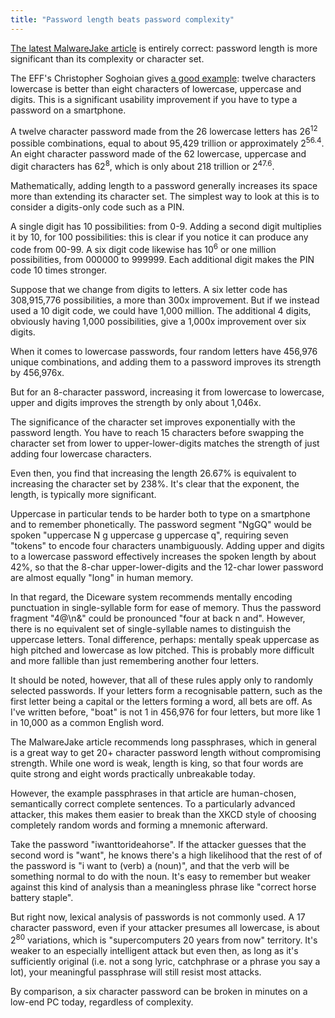 ```yaml
---
title: "Password length beats password complexity"
---
```



[The latest MalwareJake
article](https://malwarejake.blogspot.com/2015/10/why-is-length-complexity-because-math.html)
is entirely correct: password length is more significant than its complexity or
character set.

The EFF's Christopher Soghoian gives [a good
example](https://twitter.com/csoghoian/status/653222525128810496): twelve
characters lowercase is better than eight characters of lowercase, uppercase and
digits. This is a significant usability improvement if you have to type a
password on a smartphone.

A twelve character password made from the 26 lowercase letters has
26<sup>12</sup> possible combinations, equal to about 95,429 trillion or
approximately 2<sup>56.4</sup>. An eight character password made of the 62
lowercase, uppercase and digit characters has 62<sup>8</sup>, which is only
about 218 trillion or 2<sup>47.6</sup>.

Mathematically, adding length to a password generally increases its space more
than extending its character set. The simplest way to look at this is to
consider a digits-only code such as a PIN.

A single digit has 10 possibilities: from 0-9. Adding a second digit multiplies
it by 10, for 100 possibilities: this is clear if you notice it can produce any
code from 00-99. A six digit code likewise has 10<sup>6</sup> or one million
possibilities, from 000000 to 999999. Each additional digit makes the PIN code
10 times stronger.

Suppose that we change from digits to letters. A six letter code has 308,915,776
possibilities, a more than 300x improvement. But if we instead used a 10 digit
code, we could have 1,000 million. The additional 4 digits, obviously having
1,000 possibilities, give a 1,000x improvement over six digits.

When it comes to lowercase passwords, four random letters have 456,976 unique
combinations, and adding them to a password improves its strength by 456,976x.

But for an 8-character password, increasing it from lowercase to lowercase,
upper and digits improves the strength by only about 1,046x.

The significance of the character set improves exponentially with the password
length. You have to reach 15 characters before swapping the character set from
lower to upper-lower-digits matches the strength of just adding four lowercase
characters.

Even then, you find that increasing the length 26.67% is equivalent to
increasing the character set by 238%. It's clear that the exponent, the length,
is typically more significant.

Uppercase in particular tends to be harder both to type on a smartphone and to
remember phonetically. The password segment "NgGQ" would be spoken "uppercase N
g uppercase g uppercase q", requiring seven "tokens" to encode four characters
unambiguously. Adding upper and digits to a lowercase password effectively
increases the spoken length by about 42%, so that the 8-char upper-lower-digits
and the 12-char lower password are almost equally "long" in human memory.

In that regard, the Diceware system recommends mentally encoding punctuation in
single-syllable form for ease of memory. Thus the password fragment "4@\n&"
could be pronounced "four at back n and". However, there is no equivalent set of
single-syllable names to distinguish the uppercase letters. Tonal difference,
perhaps: mentally speak uppercase as high pitched and lowercase as low pitched.
This is probably more difficult and more fallible than just remembering another
four letters.

It should be noted, however, that all of these rules apply only to randomly
selected passwords. If your letters form a recognisable pattern, such as the
first letter being a capital or the letters forming a word, all bets are off. As
I've written before, "boat" is not 1 in 456,976 for four letters, but more like
1 in 10,000 as a common English word.

The MalwareJake article recommends long passphrases, which in general is a great
way to get 20+ character password length without compromising strength. While
one word is weak, length is king, so that four words are quite strong and eight
words practically unbreakable today.

However, the example passphrases in that article are human-chosen, semantically
correct complete sentences. To a particularly advanced attacker, this makes them
easier to break than the XKCD style of choosing completely random words and
forming a mnemonic afterward.

Take the password "iwanttorideahorse". If the attacker guesses that the second
word is "want", he knows there's a high likelihood that the rest of of the
password is "i want to (verb) a (noun)", and that the verb will be something
normal to do with the noun. It's easy to remember but weaker against this kind
of analysis than a meaningless phrase like "correct horse battery staple".

But right now, lexical analysis of passwords is not commonly used. A 17
character password, even if your attacker presumes all lowercase, is about
2<sup>80</sup> variations, which is "supercomputers 20 years from now"
territory. It's weaker to an especially intelligent attack but even then, as
long as it's sufficiently original (i.e. not a song lyric, catchphrase or a
phrase you say a lot), your meaningful passphrase will still resist most attacks.

By comparison, a six character password can be broken in minutes on a low-end PC
today, regardless of complexity.
